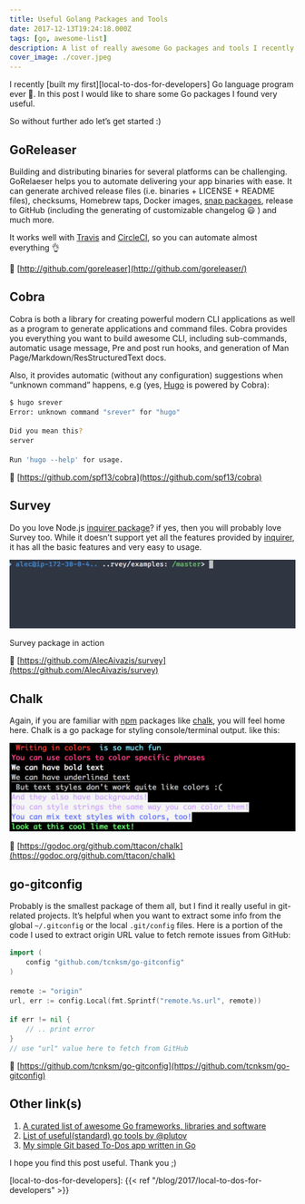 ```yaml
---
title: Useful Golang Packages and Tools
date: 2017-12-13T19:24:18.000Z
tags: [go, awesome-list]
description: A list of really awesome Go packages and tools I recently discovered
cover_image: ./cover.jpeg
---
```


I recently [built my first][local-to-dos-for-developers] Go language program ever 🙌. In this post I would like to share some Go packages I found very useful.

So without further ado let’s get started :)

## GoReleaser

Building and distributing binaries for several platforms can be challenging. GoRelaeser helps you to automate delivering your app binaries with ease. It can generate archived release files (i.e. binaries + LICENSE + README files), checksums, Homebrew taps, Docker images, [snap packages](http://snapcraft.io), release to GitHub (including the generating of customizable changelog 😃 ) and much more.

It works well with [Travis](http://travis-ci.org) and [CircleCI](https://circleci.com), so you can automate almost everything 👌

🔗 [http://github.com/goreleaser](http://github.com/goreleaser/)

## Cobra

Cobra is both a library for creating powerful modern CLI applications as well as a program to generate applications and command files. Cobra provides you everything you want to build awesome CLI, including sub-commands, automatic usage message, Pre and post run hooks, and generation of Man Page/Markdown/ResStructuredText docs.

Also, it provides automatic (without any configuration) suggestions when “unknown command” happens, e.g (yes, [Hugo](https://gohugo.io/) is powered by Cobra):

```bash
$ hugo srever
Error: unknown command "srever" for "hugo"

Did you mean this?
server

Run 'hugo --help' for usage.
```

🔗 [https://github.com/spf13/cobra](https://github.com/spf13/cobra)

## Survey

Do you love Node.js [inquirer package](https://www.npmjs.com/package/inquirer)? if yes, then you will probably love Survey too. While it doesn’t support yet all the features provided by [inquirer](https://www.npmjs.com/package/inquirer), it has all the basic features and very easy to usage.

![](./survey-demo.gif)<figcaption>Survey package in action</figcaption>

🔗 [https://github.com/AlecAivazis/survey](https://github.com/AlecAivazis/survey)

## Chalk

Again, if you are familiar with [npm](http://npmjs.org) packages like [chalk](https://www.npmjs.com/package/chalk), you will feel home here. Chalk is a go package for styling console/terminal output. like this:

![](./chalk.png)

🔗 [https://godoc.org/github.com/ttacon/chalk](https://godoc.org/github.com/ttacon/chalk)

## go-gitconfig

Probably is the smallest package of them all, but I find it really useful in git-related projects. It’s helpful when you want to extract some info from the global `~/.gitconfig` or the local `.git/config` files. Here is a portion of the code I used to extract origin URL value to fetch remote issues from GitHub:

```go
import (
    config "github.com/tcnksm/go-gitconfig"
)

remote := "origin"
url, err := config.Local(fmt.Sprintf("remote.%s.url", remote))

if err != nil {
    // .. print error
}
// use "url" value here to fetch from GitHub
```

🔗 [https://github.com/tcnksm/go-gitconfig](https://github.com/tcnksm/go-gitconfig)

## Other link(s)

1. [A curated list of awesome Go frameworks, libraries and software](https://github.com/avelino/awesome-go)
2. [List of useful(standard) go tools by @plutov](http://pliutau.com/go-tools-are-awesome/)
3. [My simple Git based To-Dos app written in Go](https://git.io/todos)

I hope you find this post useful. Thank you ;)

[local-to-dos-for-developers]: {{< ref "/blog/2017/local-to-dos-for-developers" >}}
